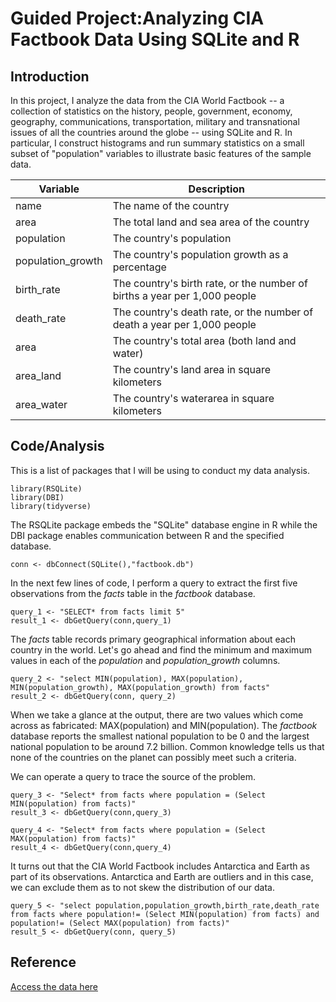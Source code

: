 # Guided Project:Analyzing CIA Factbook Data Using SQLite and R
## Introduction
In this project, I analyze the data from the CIA World Factbook -- a collection of statistics on the history, people, government, economy, geography, communications, transportation, military and transnational issues of all the countries around the globe -- using SQLite and R. In particular, I construct histograms and run summary statistics on a small subset of "population" variables to illustrate basic features of the sample data. 

| Variable | Description |
| --- | --- | 
| name | The name of the country |
| area | The total land and sea area of the country |
| population | The country's population |
| population_growth | The country's population growth as a percentage |
| birth_rate | The country's birth rate, or the number of births a year per 1,000 people |
| death_rate | The country's death rate, or the number of death a year per 1,000 people |
| area | The country's total area (both land and water) |
| area_land | The country's land area in square kilometers|
| area_water | The country's waterarea in square kilometers |


## Code/Analysis
This is a list of packages that I will be using to conduct my data analysis. 
```
library(RSQLite)
library(DBI)
library(tidyverse)
```
The RSQLite package embeds the "SQLite" database engine in R while the DBI package enables communication between R and the specified database.
```
conn <- dbConnect(SQLite(),"factbook.db")
```
In the next few lines of code, I perform a query to extract the first five observations from the *facts* table in the *factbook* database.
```
query_1 <- "SELECT* from facts limit 5"
result_1 <- dbGetQuery(conn,query_1)
```
The *facts* table records primary geographical information about each country in the world. Let's go ahead and find the minimum and maximum values in each of the *population* and *population_growth* columns. 

```
query_2 <- "select MIN(population), MAX(population), MIN(population_growth), MAX(population_growth) from facts"
result_2 <- dbGetQuery(conn, query_2)
```
When we take a glance at the output, there are two values which come across as fabricated: MAX(population) and MIN(population). The *factbook* database reports the smallest national population to be 0 and the largest national population to be around 7.2 billion. Common knowledge tells us that none of the countries on the planet can possibly meet such a criteria. 

We can operate a query to trace the source of the problem. 

```
query_3 <- "Select* from facts where population = (Select MIN(population) from facts)"
result_3 <- dbGetQuery(conn,query_3)

query_4 <- "Select* from facts where population = (Select MAX(population) from facts)"
result_4 <- dbGetQuery(conn,query_4)
```
It turns out that the CIA World Factbook includes Antarctica and Earth as part of its observations. Antarctica and Earth are outliers and in this case, we can exclude them as to not skew the distribution of our data. 
```
query_5 <- "select population,population_growth,birth_rate,death_rate from facts where population!= (Select MIN(population) from facts) and population!= (Select MAX(population) from facts)"
result_5 <- dbGetQuery(conn, query_5)
```

## Reference
[Access the data here](https://github.com/factbook/factbook.sql/releases)

